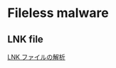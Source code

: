 # Fileless malware

## LNK file
[LNK ファイルの解析](https://dexters-lab.net/2019/02/16/analyzing-the-windows-lnk-file-attack-method/)
